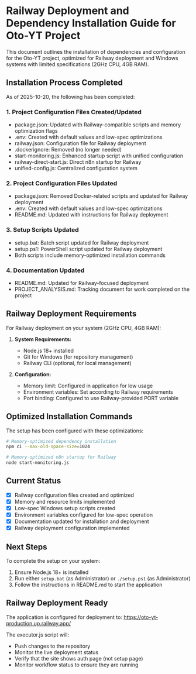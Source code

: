 # Railway Deployment and Dependency Installation Guide for Oto-YT Project

This document outlines the installation of dependencies and configuration for the Oto-YT project, optimized for Railway deployment and Windows systems with limited specifications (2GHz CPU, 4GB RAM).

## Installation Process Completed

As of 2025-10-20, the following has been completed:

### 1. Project Configuration Files Created/Updated
- package.json: Updated with Railway-compatible scripts and memory optimization flags
- .env: Created with default values and low-spec optimizations
- railway.json: Configuration file for Railway deployment
- .dockerignore: Removed (no longer needed)
- start-monitoring.js: Enhanced startup script with unified configuration
- railway-direct-start.js: Direct n8n startup for Railway
- unified-config.js: Centralized configuration system

### 2. Project Configuration Files Updated
- package.json: Removed Docker-related scripts and updated for Railway deployment
- .env: Created with default values and low-spec optimizations
- README.md: Updated with instructions for Railway deployment

### 3. Setup Scripts Updated
- setup.bat: Batch script updated for Railway deployment
- setup.ps1: PowerShell script updated for Railway deployment
- Both scripts include memory-optimized installation commands

### 4. Documentation Updated
- README.md: Updated for Railway-focused deployment
- PROJECT_ANALYSIS.md: Tracking document for work completed on the project

## Railway Deployment Requirements

For Railway deployment on your system (2GHz CPU, 4GB RAM):

1. **System Requirements:**
   - Node.js 18+ installed
   - Git for Windows (for repository management)
   - Railway CLI (optional, for local management)

2. **Configuration:**
   - Memory limit: Configured in application for low usage
   - Environment variables: Set according to Railway requirements
   - Port binding: Configured to use Railway-provided PORT variable

## Optimized Installation Commands

The setup has been configured with these optimizations:

```bash
# Memory-optimized dependency installation
npm ci --max-old-space-size=1024

# Memory-optimized n8n startup for Railway
node start-monitoring.js
```

## Current Status

- [x] Railway configuration files created and optimized
- [x] Memory and resource limits implemented
- [x] Low-spec Windows setup scripts created
- [x] Environment variables configured for low-spec operation
- [x] Documentation updated for installation and deployment
- [x] Railway deployment configuration implemented

## Next Steps

To complete the setup on your system:

1. Ensure Node.js 18+ is installed
2. Run either `setup.bat` (as Administrator) or `./setup.ps1` (as Administrator)
3. Follow the instructions in README.md to start the application

## Railway Deployment Ready

The application is configured for deployment to:
https://oto-yt-production.up.railway.app/

The executor.js script will:
- Push changes to the repository
- Monitor the live deployment status
- Verify that the site shows auth page (not setup page)
- Monitor workflow status to ensure they are running